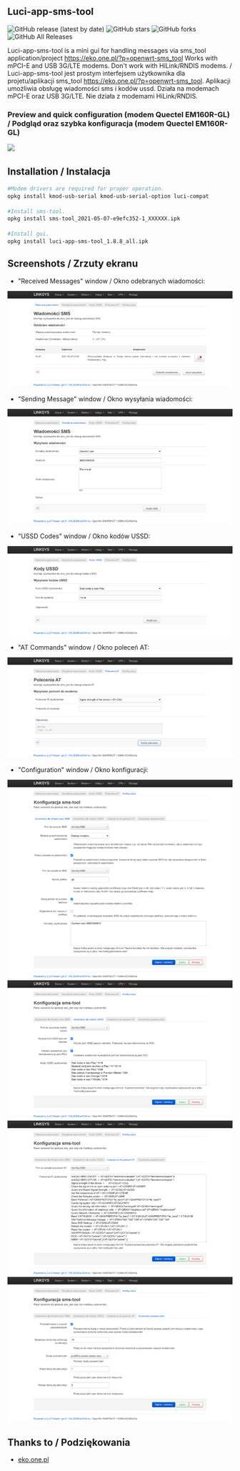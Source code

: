 ## Luci-app-sms-tool

![GitHub release (latest by date)](https://img.shields.io/github/v/release/4IceG/luci-app-sms-tool?style=flat-square)
![GitHub stars](https://img.shields.io/github/stars/4IceG/luci-app-sms-tool?style=flat-square)
![GitHub forks](https://img.shields.io/github/forks/4IceG/luci-app-sms-tool?style=flat-square)
![GitHub All Releases](https://img.shields.io/github/downloads/4IceG/luci-app-sms-tool/total)

Luci-app-sms-tool is a mini gui for handling messages via sms_tool application/project https://eko.one.pl/?p=openwrt-sms_tool
Works with mPCI-E and USB 3G/LTE modems. Don't work with HiLink/RNDIS modems.
/
Luci-app-sms-tool jest prostym interfejsem użytkownika dla projetu/aplikacji sms_tool https://eko.one.pl/?p=openwrt-sms_tool. Aplikacji umożliwia obsługę wiadomości sms i kodów ussd. Działa na modemach mPCI-E oraz USB 3G/LTE. Nie działa z modemami HiLink/RNDIS.

### Preview and quick configuration (modem Quectel EM160R-GL) / Podgląd oraz szybka konfiguracja (modem Quectel EM160R-GL)

![](https://raw.githubusercontent.com/4IceG/Personal_data/master/zrzuty/1.8.8F/1.8.8F.gif)

## Installation / Instalacja
``` bash
#Modem drivers are required for proper operation.
opkg install kmod-usb-serial kmod-usb-serial-option luci-compat

#Install sms-tool.
opkg install sms-tool_2021-05-07-e9efc352-1_XXXXXX.ipk

#Install gui.
opkg install luci-app-sms-tool_1.8.8_all.ipk
```

## Screenshots / Zrzuty ekranu

- "Received Messages" window / Okno odebranych wiadomości:

![](https://raw.githubusercontent.com/4IceG/Personal_data/master/zrzuty/1.8.8F/1.8.8FPLreadsms.png)

- "Sending Message" window / Okno wysyłania wiadomości:

![](https://raw.githubusercontent.com/4IceG/Personal_data/master/zrzuty/1.8.8F/1.8.8FPLsendsms.png)

- "USSD Codes" window / Okno kodów USSD:

![](https://raw.githubusercontent.com/4IceG/Personal_data/master/zrzuty/1.8.8F/1.8.8FPLussd.png)

- "AT Commands" window / Okno poleceń AT:

![](https://raw.githubusercontent.com/4IceG/Personal_data/master/zrzuty/1.8.8F/1.8.8FPLatcommandz.png)

- "Configuration" window / Okno konfiguracji:

![](https://raw.githubusercontent.com/4IceG/Personal_data/master/zrzuty/1.8.8F/1.8.8FPLsmsconfig.png)
![](https://raw.githubusercontent.com/4IceG/Personal_data/master/zrzuty/1.8.8F/1.8.8FPLsmsconfig%20(1).png)
![](https://raw.githubusercontent.com/4IceG/Personal_data/master/zrzuty/1.8.8F/1.8.8FPLsmsconfig%20(2).png)
![](https://raw.githubusercontent.com/4IceG/Personal_data/master/zrzuty/1.8.8F/1.8.8FPLsmsconfig%20(3).png)

## Thanks to / Podziękowania
- [eko.one.pl](https://eko.one.pl/forum/viewtopic.php?id=20096)
